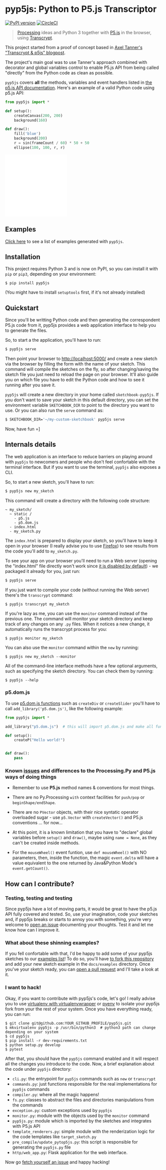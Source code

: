 # pyp5js: Python to P5.js Transcriptor

 [![PyPI version](https://badge.fury.io/py/pyp5js.svg)](https://badge.fury.io/py/pyp5js) [![CircleCI](https://circleci.com/gh/berinhard/pyp5js.svg?style=svg)](https://circleci.com/gh/berinhard/pyp5js)

> [Processing](https://processing.org) ideas and Python 3 together with [P5.js](https://p5js.org) in the browser, using [Transcrypt](https://transcrypt.org/).

This project started from a proof of concept based in [Axel Tanner's "Transcrypt & p5js" blogpost](https://4nomore.net/2018/transcrypt_p5js/).

The project's main goal was to use Tanner's approach combined with decorator and global variables control to enable P5.js API from being called "directly" from the Python code as clean as possible.

`pyp5js` covers **all** the methods, variables and event handlers listed in [the p5.js API documentation](https://p5js.org/reference/). Here's an example of a valid Python code using p5.js API:

```python
from pyp5js import *

def setup():
    createCanvas(200, 200)
    background(160)

def draw():
    fill('blue')
    background(200)
    r = sin(frameCount / 60) * 50 + 50
    ellipse(100, 100, r, r)
```
<iframe src="/pyp5js/examples/sketch_000/index.html" style="width: 200px; height: 200px; border: 0px"></iframe>

## Examples

[Click here](https://berinhard.github.io/pyp5js/examples/) to see a list of
examples generated with `pyp5js`.


## Installation

This project requires Python 3 and is now on PyPI, so you can install it with
`pip` or `pip3`, depending on your environment:

```
$ pip install pyp5js
```
(You might have to install `setuptools` first, if it's not already installed)

## Quickstart

Since you'll be writting Python code and then generating the correspondent
P5.js code from it, pyp5js provides a web application interface to help you
to generate the files.

So, to start a the application, you'll have to run:

```bash
$ pyp5js serve
```

Then point your browser to [http://localhost:5000/](http://localhost:5000/) and
create a new sketch via the browser by filling the form with the name of your
sketch. This command will compile the sketches on the
fly, so after changing/saving the sketch file you just need to reload the page
on your browser. It'll also guide you on which file you have to edit the Python code
and how to see it running after you save it.

`pyp5js` will create a new directory in your home called `sketchbook-pyp5js`.
If you don't want to save your sketch in this default directory, you can set
the environment variable `SKETCHBOOK_DIR` to point to the directory you want
to use. Or you can also run the `serve` command as:

```bash
$ SKETCHBOOK_DIR='~/my-custom-sketchbook' pyp5js serve
```

Now, have fun =]

## Internals details

The web application is an interface to reduce barriers on playing around with
`pyp5js` to newcomers and people who don't feel confortable with the terminal
interface. But if you want to use the terminal, `pyp5js` also exposes a CLI.

So, to start a new sketch, you'll have to run:

```bash
$ pyp5js new my_sketch
```

This command will create a directory with the following code structure:

```
~ my_sketch/
  ~ static /
    - p5.js
    - p5.dom.js
  - index.html
  - my_sketch.py
```

The `index.html` is prepared to display your sketch, so you'll have to keep it
open in your browser (I really advise you to use
[Firefox](https://www.mozilla.org/en-US/firefox/new/)) to see results from the
code you'll add to `my_sketch.py`.

To see your app on your browser you'll need to run a Web server (opening the
"index.html" file directly won't work since [it is disabled by
default](https://github.com/berinhard/pyp5js/issues/72)) - we packaged it
already for you, just run:

```bash
$ pyp5js serve
```

If you just want to compile your code (without running the Web server) there's
the `transcrypt` command:

```
$ pyp5js transcrypt my_sketch
```

If you're lazy as me, you can use the `monitor` command instead of the previous
one. The command will monitor your sketch directory and keep track of any
changes on any `.py` files. When it notices a new change, it automatically runs
the transcrypt process for you:

```
$ pyp5js monitor my_sketch
```

You can also use the `monitor` command within the `new` by running:

```
$ pyp5js new my_sketch --monitor
```

All of the command-line interface methods have a few optional arguments, such
as specifying the sketch directory. You can check them by running:

```
$ pyp5js --help
```

### p5.dom.js

To use [p5.dom.js functions](https://p5js.org/reference/#/libraries/p5.dom) such as `createDiv` or `createSlider` you'll have to call `add_library('p5.dom.js')`, like the following example:

```python
from pyp5js import *

add_library("p5.dom.js")  # this will import p5.dom.js and make all functions available

def setup():
    createP("Hello world!")


def draw():
    pass
```


### Known [issues](https://github.com/berinhard/pyp5js/issues) and differences to the Processing.Py and P5.js ways of doing things

- Remember to use **P5.js** method names & conventions for most things.

- There are no Py.Processing `with` context facilities for `push/pop` or `beginShape/endShape`.

- There are no `PVector` objects, with their nice syntatic operator overloaded sugar - use `p5.Vector` with `createVector()` and P5.js conventions ... for now...

- At this point, it is a known limitation that you have to "declare" global variables before `setup()` and `draw()`, maybe using `name = None`, as they can't be created inside methods.

- For the `mouseWheel()` event funtion, use `def mouseWheel()` with NO parameters, then, inside the function, the magic `event.delta` will have a value equivalent to the one returned by Java&Python Mode's `event.getCount()`.

## How can I contribute?

### Testing, testing and testing

Since pyp5js have a lot of moving parts, it would be great to have the p5.js API fully covered and tested. So, use your imagination, code your sketches and, if pyp5js breaks or starts to annoy you with something, you're very welcome to [open an issue](https://github.com/berinhard/pyp5js/issues/new) documenting your thoughts. Test it and let me know how can I improve it.

### What about these shinning examples?

If you fell confortable with that, I'd be happy to add some of your pyp5js sketches to our [examples list](https://berinhard.github.io/pyp5js/examples/)! To do so, you'll have [to fork this repository](https://help.github.com/en/articles/fork-a-repo) and add your new sketch example in the `docs/examples` directory. Once you've your sketch ready, you can [open a pull request](https://help.github.com/en/articles/about-pull-requests) and I'll take a look at it.

### I want to hack!

Okay, if you want to contribute with pyp5js's code, let's go! I really advise you to use [virtualenv with virtualenvwrapper](http://www.indjango.com/python-install-virtualenv-and-virtualenvwrapper/) or [pyenv](https://amaral.northwestern.edu/resources/guides/pyenv-tutorial) to isolate your pyp5js fork from your the rest of your system. Once you have everything ready, you can run:

```
$ git clone git@github.com:YOUR_GITHUB_PROFILE/pyp5js.git
$ mkvirtualenv pyp5js -p /usr/bin/python3  # python3 path can change depending on your system
$ cd pyp5js
$ pip install -r dev-requirements.txt
$ python setup.py develop
$ pytest
```

After that, you should have the `pyp5js` command enabled and it will respect all the changes you introduce to the code. Now, a brief explanation about the code under `pyp5js` directory:

- `cli.py`: the entrypoint for `pyp5js` commands such as `new` or `transcrypt`
- `commands.py`: just functions responsible for the real implementations for `pyp5js` commands
- `compiler.py`: where all the magic happens!
- `fs.py`: classes to abstract the files and directories manipulations from the commands
- `exception.py`: custom exceptions used by `pyp5js`
- `monitor.py`: module with the objects used by the `monitor` command
- `pyp5js.py`: module which is imported by the sketches and integrates with P5.js API
- `template_renderers.py`: simple module with the renderization logic for the code templates like `target_sketch.py`
- `pre_compile/update_pytop5js.py`: this script is responsible for generating the `pyp5js.py` file
- `http/web_app.py`: Flask application for the web interface.

Now go [fetch yourself an issue](https://github.com/berinhard/pyp5js/issues) and happy hacking!
